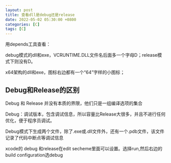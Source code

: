 ```yaml
---
layout: post
title: 查看dll是debug还是release
date: 2022-05-02 05:30:00 +0800
categories: [C]
tags: [C]
---
```

用depends工具查看：

debug模式的dll和exe，VCRUNTIME.DLL文件名后面多一个字母D；release模式下则没有D。

x64架构的dll和exe，图标右边都有一个“64”字样的小图标；

## Debug和Release的区别
Debug 和 Release 并没有本质的界限，他们只是一组编译选项的集合

Debug：调试版本，包含调试信息，所以容量比Release大很多，并且不进行任何优化，便于程序员调试。

Debug模式下生成两个文件，除了.exe或.dll文件外，还有一个.pdb文件，该文件记录了代码中断点等调试信息

xcode的 debug 和release在edit secheme里面可以设置。选择run,然后右边的build configuration选debug